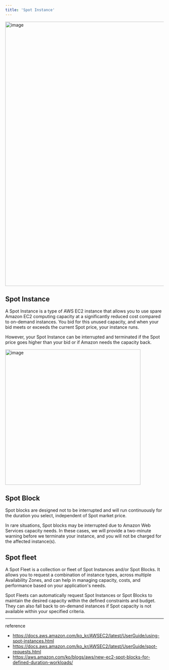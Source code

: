 ```yaml
---
title: 'Spot Instance'
---
```

<img width="839" alt="image" src="https://github.com/rlaisqls/TIL/assets/81006587/d6216964-7b4a-4eab-8c34-f21af466f893">

## Spot Instance

A Spot Instance is a type of AWS EC2 instance that allows you to use spare Amazon EC2 computing capacity at a significantly reduced cost compared to on-demand instances. You bid for this unused capacity, and when your bid meets or exceeds the current Spot price, your instance runs.

However, your Spot Instance can be interrupted and terminated if the Spot price goes higher than your bid or if Amazon needs the capacity back.

<img width="430" alt="image" src="https://github.com/rlaisqls/TIL/assets/81006587/543ba9be-42a6-41fa-9c0e-f4447907e3ef">

## Spot Block

Spot blocks are designed not to be interrupted and will run continuously for the duration you select, independent of Spot market price.

In rare situations, Spot blocks may be interrupted due to Amazon Web Services capacity needs. In these cases, we will provide a two-minute warning before we terminate your instance, and you will not be charged for the affected instance(s).

## Spot fleet

A Spot Fleet is a collection or fleet of Spot Instances and/or Spot Blocks. It allows you to request a combination of instance types, across multiple Availability Zones, and can help in managing capacity, costs, and performance based on your application's needs.

Spot Fleets can automatically request Spot Instances or Spot Blocks to maintain the desired capacity within the defined constraints and budget. They can also fall back to on-demand instances if Spot capacity is not available within your specified criteria.

---
reference
- https://docs.aws.amazon.com/ko_kr/AWSEC2/latest/UserGuide/using-spot-instances.html
- https://docs.aws.amazon.com/ko_kr/AWSEC2/latest/UserGuide/spot-requests.html
- https://aws.amazon.com/ko/blogs/aws/new-ec2-spot-blocks-for-defined-duration-workloads/